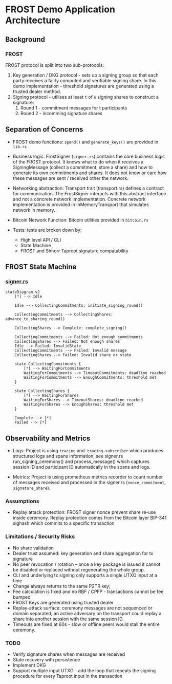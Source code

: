# FROST Demo Application Architecture

## Background

### FROST

FROST protocol is split into two sub-protocols:

1. Key generation / DKG protocol - sets up a signing group so that each party receives a fairly computed and verifiable signing share. In this demo implementation - threshold signatures are generated using a trusted dealer method.
2. Signing protocol - utilises at least `t` of `n` signing shares to construct a signature:
    1. Round 1 - commitment messages for t participants
    2. Round 2 - incomming signature shares

## Separation of Concerns

- FROST demo functions: `spend()` and `generate_keys()` are provided in `lib.rs`

- Business logic: FrostSigner (`signer.rs`) contains the core business logic of the FROST protocol. It knows what to do when it receives 
    a SigningMessage (collect a commitment, store a share) and how to generate its own commitments and shares. It does 
    not know or care how these messages are sent / received other the network.

- Networking abstraction: Transport trait (transport.rs) defines a contract for communication. The FrostSigner interacts with this 
  abstract interface and not a concrete network implementation. Concrete network implementation is provided in InMemoryTransport that simulates network in memory.

- Bitcoin Network Function: Bitcoin utilities provided in `bitcoin.rs`

- Tests: tests are broken down by:
  - High level API / CLI
  - State Machine
  - FROST and Shnorr Taproot signature compatability

## FROST State Machine

### [signer.rs](src/signer.rs)

```mermaid
stateDiagram-v2
    [*] --> Idle

    Idle --> CollectingCommitments: initiate_signing_round()

    CollectingCommitments --> CollectingShares: advance_to_sharing_round()

    CollectingShares --> Complete: complete_signing()

    CollectingCommitments --> Failed: Not enough commitments
    CollectingShares --> Failed: Not enough shares
    Idle --> Failed: InvalidState
    CollectingCommitments --> Failed: Invalid message
    CollectingShares --> Failed: Invalid share or state

    state CollectingCommitments {
        [*] --> WaitingForCommitments
        WaitingForCommitments --> TimeoutCommitments: deadline reached
        WaitingForCommitments --> EnoughCommitments: threshold met
    }

    state CollectingShares {
        [*] --> WaitingForShares
        WaitingForShares --> TimeoutShares: deadline reached
        WaitingForShares --> EnoughShares: threshold met
    }

    Complete --> [*]
    Failed --> [*]
```

## Observability and Metrics

- Logs: Project is using `tracing` and` tracing-subscriber` which produces structured logs and spans information, see signer.rs run_signing_ceremony() and 
  process_message() which captures session ID and participant ID automatically in the spans and logs.

- Metrics: Project is using prometheus metrics recorder to count number of messages received and processed in the signer.rs (`nonce_commitment`, `signature_share`).

### Assumptions

- Replay attack protection: FROST signer nonce prevent share re-use inside ceremony. Replay protection comes from the Bitcoin layer BIP-341 sighash which commits to a specific transaction

### Limitations / Security Risks

- No share validation
- Dealer trust assumed: key generation and share aggregation for tx signature
- No peer revocation / rotation – once a key package is issued it cannot be disabled or replaced without regenerating the whole group.
- CLI and underlying tx signing only supports a single UTXO input at a time
- Change always returns to the same P2TR key;
- Fee calculation is fixed and no RBF / CPFP - transactions cannot be fee bumped
- FROST Keys are generated using trusted dealer
- Replay-attack surface: ceremony messages are not sequenced or domain separated; an active adversary on the transport could replay a share into another session with the same session ID.
- Timeouts are fixed at 60s - slow or offline peers would stall the entire ceremony.

### TODO

- Verify signature shares when messages are received
- State recovery with persistence
- Implement DKG
- Support multiple input UTXO - add the loop that repeats the signing procedure for every Taproot input in the transaction
